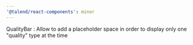 ```yaml
---
'@talend/react-components': minor
---
```


QualityBar : Allow to add a placeholder space in order to display only one "quality" type at the time
